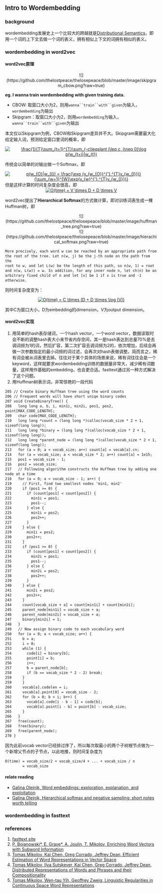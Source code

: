 ## Intro to Wordembedding

### background
wordembedding发展史上一个比较大的跨越就是[Distributional Semantics](https://aurelieherbelot.net/research/distributional-semantics-intro/)，即用一个词的上下文去做一个词的表义，拥有相似上下文的词拥有相似的表义。

### wordembedding in word2vec

#### word2vec原理
<center>![](https://github.com/thelostpeace/thelosepeace/blob/master/image/skipgram_cbow.png?raw=true)</center>

**eg. I wanna train wordembedding with given training data.**
  
 - CBOW: 取窗口大小为2，则用`wanna``train``with``given`为输入，`wordembedding`为输出
 - Skipgram：取窗口大小为2，则用`wordembedding`为输入，`wanna``train``with``given`为输出
  
本文仅以Skipgram为例，CBOW和Skipgram差异并不大。Skipgram需要最大化给定输入词，预测给定窗口里词的概率，即
<center><a href="https://www.codecogs.com/eqnedit.php?latex=\frac{1}{T}\sum_{t=1}^{T}\sum_{-c\leqslant&space;j\leq&space;c,&space;j\neq&space;0}\log&space;p(w_{t&plus;j}|w_{t})" target="_blank"><img src="https://latex.codecogs.com/gif.latex?\frac{1}{T}\sum_{t=1}^{T}\sum_{-c\leqslant&space;j\leq&space;c,&space;j\neq&space;0}\log&space;p(w_{t&plus;j}|w_{t})" title="\frac{1}{T}\sum_{t=1}^{T}\sum_{-c\leqslant j\leq c, j\neq 0}\log p(w_{t+j}|w_{t})" /></a></center>   

传统会以简单的对输出做一个Softmax，即
<center><a href="https://www.codecogs.com/eqnedit.php?latex=p(w_{O}|w_{I})&space;=&space;\frac{\exp&space;(v_{w_{O}}^{'}.^{T}v_{w_{I}})}{\sum_{w=1}^{W}\exp(v_{w}^{'}.^{T}v_{w_{I}})}" target="_blank"><img src="https://latex.codecogs.com/png.latex?p(w_{O}|w_{I})&space;=&space;\frac{\exp&space;(v_{w_{O}}^{'}.^{T}v_{w_{I}})}{\sum_{w=1}^{W}\exp(v_{w}^{'}.^{T}v_{w_{I}})}" title="p(w_{O}|w_{I}) = \frac{\exp (v_{w_{O}}^{'}.^{T}v_{w_{I}})}{\sum_{w=1}^{W}\exp(v_{w}^{'}.^{T}v_{w_{I}})}" /></a></center>  
但是这样计算的时间复杂度会很高，即
<center><a href="https://www.codecogs.com/eqnedit.php?latex=O(time)&space;=&space;V&space;\times&space;D&space;&plus;&space;D&space;\times&space;V" target="_blank"><img src="https://latex.codecogs.com/png.latex?O(time)&space;=&space;V&space;\times&space;D&space;&plus;&space;D&space;\times&space;V" title="O(time) = V \times D + D \times V" /></a></center>

word2vec提出了**Hierarchical Softmax**的方式做计算，即对训练词表生成一棵Huffman树，即
<center>![](https://github.com/thelostpeace/thelosepeace/blob/master/image/huffman_tree.png?raw=true)</center>
<center>![](https://github.com/thelostpeace/thelosepeace/blob/master/image/hierachical_softmax.png?raw=true)</center>
  
  
```
More precisely, each word w can be reached by an appropriate path from   
the root of the tree. Let n(w, j) be the j-th node on the path from the  
root to w, and let L(w) be the length of this path, so n(w, 1) = root  
and n(w, L(w)) = w. In addition, for any inner node n, let ch(n) be an  
arbitrary fixed child of n and let [x] be 1 if x is true and -1 otherwise.
```

则时间复杂度变为：
<center><a href="https://www.codecogs.com/eqnedit.php?latex=O(time)&space;=&space;C&space;\times&space;(D&space;&plus;&space;D&space;\times&space;\log&space;(V))" target="_blank"><img src="https://latex.codecogs.com/png.latex?O(time)&space;=&space;C&space;\times&space;(D&space;&plus;&space;D&space;\times&space;\log&space;(V))" title="O(time) = C \times (D + D \times \log (V))" /></a></center>

其中C为窗口大小，D为embedding的dimension，V为output dimension。


#### word2vec实现
1. 用简单的hash表存储词，一个hash vector，一个word vector，数据读取时会不断的调整hash表大小来节省内存空间，其一是hash表达到总量70%是去调词频为1的词，然后扩容，第二次扩容去调词频为2的，依次增加，后续会再做一次参数指定的最小词频的词过滤，会再次对hash表做调整。简而言之，稀有词会被从词表里去掉。往往对于某个具体的场景来说，稀有词往往会是一个keyword，这样就要求wordembedding训练的数据量非常大，减少稀有词数量，这样用作基础的embedding，也会更合适。fasttext通过另一种方式解决了这个问题。
2. 用Huffman树表示词，非常惊艳的一段代码

```
205 // Create binary Huffman tree using the word counts
206 // Frequent words will have short uniqe binary codes
207 void CreateBinaryTree() {
208   long long a, b, i, min1i, min2i, pos1, pos2, point[MAX_CODE_LENGTH];
209   char code[MAX_CODE_LENGTH];
210   long long *count = (long long *)calloc(vocab_size * 2 + 1, sizeof(long long));
211   long long *binary = (long long *)calloc(vocab_size * 2 + 1, sizeof(long long));
212   long long *parent_node = (long long *)calloc(vocab_size * 2 + 1, sizeof(long long));
213   for (a = 0; a < vocab_size; a++) count[a] = vocab[a].cn;
214   for (a = vocab_size; a < vocab_size * 2; a++) count[a] = 1e15;
215   pos1 = vocab_size - 1;
216   pos2 = vocab_size;
217   // Following algorithm constructs the Huffman tree by adding one node at a time
218   for (a = 0; a < vocab_size - 1; a++) {
219     // First, find two smallest nodes 'min1, min2'
220     if (pos1 >= 0) {
221       if (count[pos1] < count[pos2]) {
222         min1i = pos1;
223         pos1--;
224       } else {
225         min1i = pos2;
226         pos2++;
227       }
228     } else {
229       min1i = pos2;
230       pos2++;
231     }
232     if (pos1 >= 0) {
233       if (count[pos1] < count[pos2]) {
234         min2i = pos1;
235         pos1--;
236       } else {
237         min2i = pos2;
238         pos2++;
239       }
240     } else {
241       min2i = pos2;
242       pos2++;
243     }
244     count[vocab_size + a] = count[min1i] + count[min2i];
245     parent_node[min1i] = vocab_size + a;
246     parent_node[min2i] = vocab_size + a;
247     binary[min2i] = 1;
248   }
249   // Now assign binary code to each vocabulary word
250   for (a = 0; a < vocab_size; a++) {
251     b = a;
252     i = 0;
253     while (1) {
254       code[i] = binary[b];
255       point[i] = b;
256       i++;
257       b = parent_node[b];
258       if (b == vocab_size * 2 - 2) break;
259     }
259     }
260     vocab[a].codelen = i;
261     vocab[a].point[0] = vocab_size - 2;
262     for (b = 0; b < i; b++) {
263       vocab[a].code[i - b - 1] = code[b];
264       vocab[a].point[i - b] = point[b] - vocab_size;
265     }
266   }
267   free(count);
268   free(binary);
269   free(parent_node);
270 }
```

因为此前vocab vector已经排过序了，所以每次取最小的两个子树根节点做为一个新增父节点的子节点，以此地推，则时间复杂度为

```
O(time) = vocab_size/2 + vocab_size/4 + ... + vocab_size / n
        = vocab_size
```
#### relate reading
 - [Galina Olejnik, Word embeddings: exploration, explanation, and exploitation](https://towardsdatascience.com/word-embeddings-exploration-explanation-and-exploitation-with-code-in-python-5dac99d5d795)
 - [Galina Olejnik, Hierarchical softmax and negative sampling: short notes worth telling](https://towardsdatascience.com/hierarchical-softmax-and-negative-sampling-short-notes-worth-telling-2672010dbe08)



### wordembedding in fasttext



### references
1. [fasttext site](https://fasttext.cc/)
2. [P. Bojanowski*, E. Grave*, A. Joulin, T. Mikolov, Enriching Word Vectors with Subword Information](https://arxiv.org/abs/1607.04606)
3. [Tomas Mikolov, Kai Chen, Greg Corrado, Jeffrey Dean, Efficient Estimation of Word Representations in Vector Space](https://arxiv.org/pdf/1301.3781)
4. [Tomas Mikolov, Ilya Sutskever, Kai Chen, Greg Corrado, Jeffrey Dean, Distributed Representations of Words and Phrases and their Compositionality](https://arxiv.org/abs/1310.4546)
5. [Tomas Mikolov, Wen-tau Yih, Geoffrey Zweig, Linguistic Regularities in Continuous Space Word Representations](https://www.aclweb.org/anthology/N13-1090/)